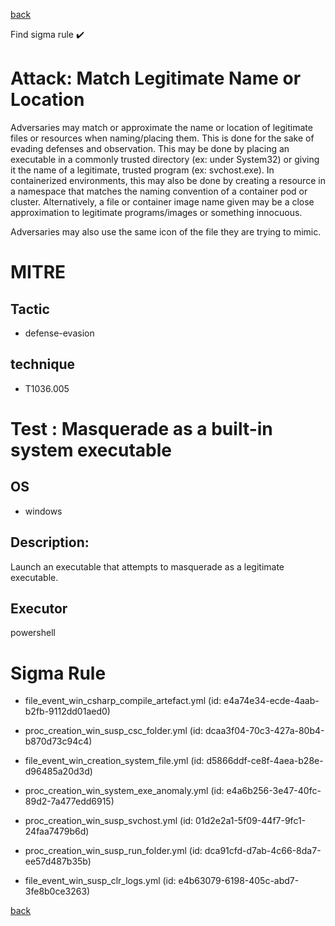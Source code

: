 
[back](../index.md)

Find sigma rule :heavy_check_mark: 

# Attack: Match Legitimate Name or Location 

Adversaries may match or approximate the name or location of legitimate files or resources when naming/placing them. This is done for the sake of evading defenses and observation. This may be done by placing an executable in a commonly trusted directory (ex: under System32) or giving it the name of a legitimate, trusted program (ex: svchost.exe). In containerized environments, this may also be done by creating a resource in a namespace that matches the naming convention of a container pod or cluster. Alternatively, a file or container image name given may be a close approximation to legitimate programs/images or something innocuous.

Adversaries may also use the same icon of the file they are trying to mimic.

# MITRE
## Tactic
  - defense-evasion


## technique
  - T1036.005


# Test : Masquerade as a built-in system executable
## OS
  - windows


## Description:
Launch an executable that attempts to masquerade as a legitimate executable.


## Executor
powershell

# Sigma Rule
 - file_event_win_csharp_compile_artefact.yml (id: e4a74e34-ecde-4aab-b2fb-9112dd01aed0)

 - proc_creation_win_susp_csc_folder.yml (id: dcaa3f04-70c3-427a-80b4-b870d73c94c4)

 - file_event_win_creation_system_file.yml (id: d5866ddf-ce8f-4aea-b28e-d96485a20d3d)

 - proc_creation_win_system_exe_anomaly.yml (id: e4a6b256-3e47-40fc-89d2-7a477edd6915)

 - proc_creation_win_susp_svchost.yml (id: 01d2e2a1-5f09-44f7-9fc1-24faa7479b6d)

 - proc_creation_win_susp_run_folder.yml (id: dca91cfd-d7ab-4c66-8da7-ee57d487b35b)

 - file_event_win_susp_clr_logs.yml (id: e4b63079-6198-405c-abd7-3fe8b0ce3263)



[back](../index.md)
